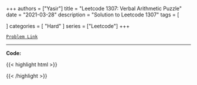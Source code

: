 
+++
authors = ["Yasir"]
title = "Leetcode 1307: Verbal Arithmetic Puzzle"
date = "2021-03-28"
description = "Solution to Leetcode 1307"
tags = [
    
]
categories = [
    "Hard"
]
series = ["Leetcode"]
+++



[`Problem Link`](https://leetcode.com/problems/verbal-arithmetic-puzzle/description/)

---

**Code:**

{{< highlight html >}}

{{< /highlight >}}


